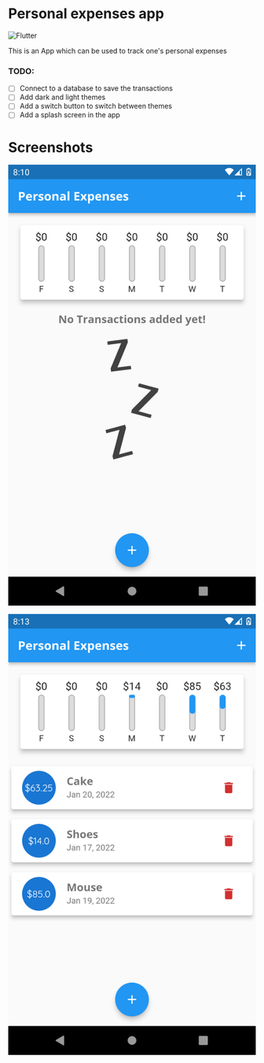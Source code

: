 # Personal expenses app

![Flutter](https://img.shields.io/badge/Flutter-%2302569B.svg?style=for-the-badge&logo=Flutter&logoColor=white)

This is an App which can be used to track one's personal expenses

### TODO:

- [ ] Connect to a database to save the transactions
- [ ] Add dark and light themes
- [ ] Add a switch button to switch between themes
- [ ] Add a splash screen in the app

# Screenshots

![](./screenshots/noExpenseScreenshot.png)

![](./screenshots/expensesScreenshot.png)
